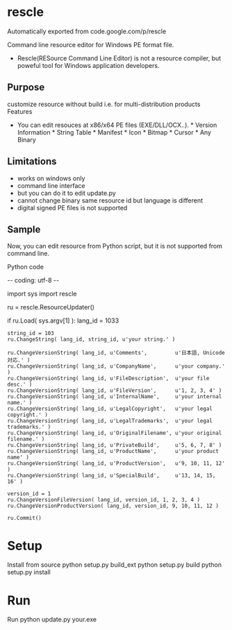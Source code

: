 # rescle
Automatically exported from code.google.com/p/rescle

Command line resource editor for Windows PE format file.

- Rescle(RESource Command Line Editor) is not a resource compiler, but poweful tool for Windows application developers.

## Purpose
customize resource without build
i.e. for multi-distribution products
Features

- You can edit resouces at x86/x64 PE files (EXE/DLL/OCX..). * Version Information * String Table * Manifest * Icon * Bitmap * Cursor * Any Binary

## Limitations
- works on windows only
- command line interface
- but you can do it to edit update.py
- cannot change binary same resource id but language is different
- digital signed PE files is not supported

## Sample

Now, you can edit resource from Python script, but it is not supported from command line.

Python code

-- coding: utf-8 --

import sys import rescle

ru = rescle.ResourceUpdater()

if ru.Load( sys.argv[1] ): lang_id = 1033

    string_id = 103
    ru.ChangeString( lang_id, string_id, u'your string.' )

    ru.ChangeVersionString( lang_id, u'Comments',         u'日本語, Unicode 対応.' )
    ru.ChangeVersionString( lang_id, u'CompanyName',      u'your company.' )
    ru.ChangeVersionString( lang_id, u'FileDescription',  u'your file desc.' )
    ru.ChangeVersionString( lang_id, u'FileVersion',      u'1, 2, 3, 4' )
    ru.ChangeVersionString( lang_id, u'InternalName',     u'your internal name.' )
    ru.ChangeVersionString( lang_id, u'LegalCopyright',   u'your legal copyright.' )
    ru.ChangeVersionString( lang_id, u'LegalTrademarks',  u'your legal trademarks.' )
    ru.ChangeVersionString( lang_id, u'OriginalFilename', u'your original filename.' )
    ru.ChangeVersionString( lang_id, u'PrivateBuild',     u'5, 6, 7, 8' )
    ru.ChangeVersionString( lang_id, u'ProductName',      u'your product name' )
    ru.ChangeVersionString( lang_id, u'ProductVersion',   u'9, 10, 11, 12' )
    ru.ChangeVersionString( lang_id, u'SpecialBuild',     u'13, 14, 15, 16' )

    version_id = 1
    ru.ChangeVersionFileVersion( lang_id, version_id, 1, 2, 3, 4 )
    ru.ChangeVersionProductVersion( lang_id, version_id, 9, 10, 11, 12 )

    ru.Commit()

# Setup
Install from source python setup.py build_ext python setup.py build python setup.py install

# Run
Run python update.py your.exe
